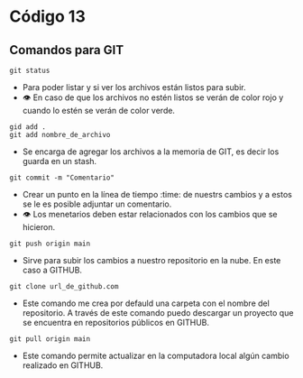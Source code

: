 # Código 13

## Comandos para GIT
```
git status
```
- Para poder listar y si ver los archivos están listos para subir.
- :eye: En caso de que los archivos no estén listos se verán de color rojo y cuando lo estén se verán de color verde.

```
gid add .
git add nombre_de_archivo
```
- Se encarga de agregar los archivos a la memoria de GIT, es decir los guarda en un stash.

```
git commit -m "Comentario"
```
- Crear un punto en la línea de tiempo :time: de nuestrs cambios y a estos se le es posible adjuntar un comentario.
- :eye: Los menetarios  deben estar relacionados con los cambios que se hicieron.
```
git push origin main
```
- Sirve para subir los cambios a nuestro repositorio en la nube. En este caso a GITHUB.
```
git clone url_de_github.com
```
- Este comando me crea por defauld una carpeta con el nombre del repositorio. A través de este comando puedo descargar un proyecto que se encuentra en repositorios públicos en GITHUB.
```
git pull origin main
```
- Este comando permite actualizar en la computadora local algún cambio realizado en GITHUB.
